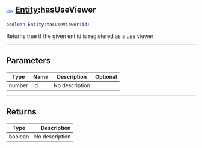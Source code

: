 ## ![server](../../.gitbook/assets/server.png) [Entity](entity):hasUseViewer

```lua
boolean Entity:hasUseViewer(id)
```

Returns true if the given ent id is registered as a use viewer

------
## Parameters

| Type   | Name | Description | Optional |
| ------ | ---- | ----------- | -------: |
| number | id | No description |  |


------
## Returns

| Type   | Description |
| ------ | ----------: |
| boolean | No description |

